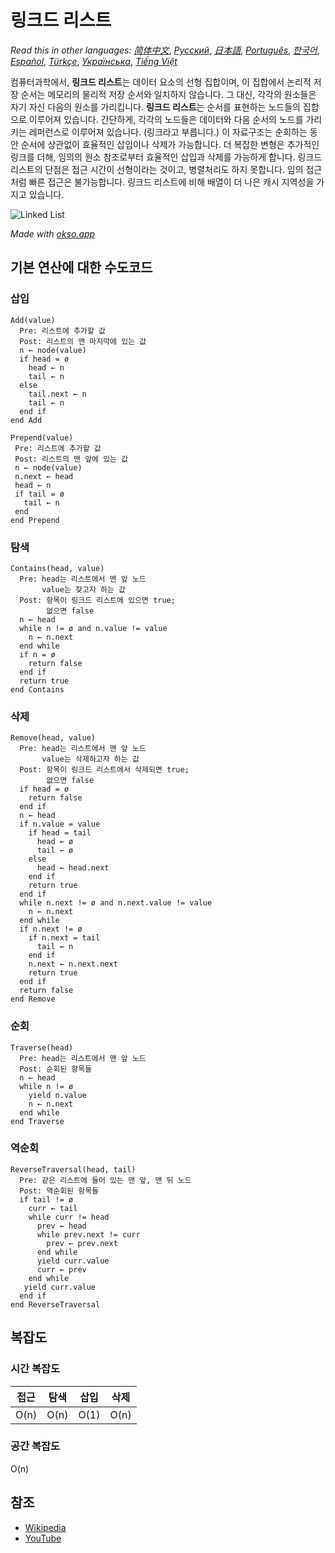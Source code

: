# 링크드 리스트

_Read this in other languages:_
[_简体中文_](README.zh-CN.md),
[_Русский_](README.ru-RU.md),
[_日本語_](README.ja-JP.md),
[_Português_](README.pt-BR.md),
[_한국어_](README.ko-KR.md),
[_Español_](README.es-ES.md),
[_Türkçe_](README.tr-TR.md),
[_Українська_](README.uk-UA.md),
[_Tiếng Việt_](README.vi-VN.md)

컴퓨터과학에서, **링크드 리스트**는 데이터 요소의 선형 집합이며, 이 집합에서 논리적 저장 순서는 메모리의 물리적 저장 순서와 일치하지 않습니다. 그 대신, 각각의 원소들은 자기 자신 다음의 원소를 가리킵니다. **링크드 리스트**는 순서를 표현하는 노드들의 집합으로 이루어져 있습니다. 간단하게, 각각의 노드들은 데이터와 다음 순서의 노드를 가리키는 레퍼런스로 이루어져 있습니다. (링크라고 부릅니다.) 이 자료구조는 순회하는 동안 순서에 상관없이 효율적인 삽입이나 삭제가 가능합니다. 더 복잡한 변형은 추가적인 링크를 더해, 임의의 원소 참조로부터 효율적인 삽입과 삭제를 가능하게 합니다. 링크드 리스트의 단점은 접근 시간이 선형이라는 것이고, 병렬처리도 하지 못합니다. 임의 접근처럼 빠른 접근은 불가능합니다. 링크드 리스트에 비해 배열이 더 나은 캐시 지역성을 가지고 있습니다.

![Linked List](./images/linked-list.jpeg)

*Made with [okso.app](https://okso.app)*

## 기본 연산에 대한 수도코드

### 삽입

```text
Add(value)
  Pre: 리스트에 추가할 값
  Post: 리스트의 맨 마지막에 있는 값
  n ← node(value)
  if head = ø
    head ← n
    tail ← n
  else
    tail.next ← n
    tail ← n
  end if
end Add
```

```text
Prepend(value)
 Pre: 리스트에 추가할 값
 Post: 리스트의 맨 앞에 있는 값
 n ← node(value)
 n.next ← head
 head ← n
 if tail = ø
   tail ← n
 end
end Prepend
```

### 탐색

```text
Contains(head, value)
  Pre: head는 리스트에서 맨 앞 노드
       value는 찾고자 하는 값
  Post: 항목이 링크드 리스트에 있으면 true;
        없으면 false
  n ← head
  while n != ø and n.value != value
    n ← n.next
  end while
  if n = ø
    return false
  end if
  return true
end Contains
```

### 삭제

```text
Remove(head, value)
  Pre: head는 리스트에서 맨 앞 노드
       value는 삭제하고자 하는 값
  Post: 항목이 링크드 리스트에서 삭제되면 true;
        없으면 false
  if head = ø
    return false
  end if
  n ← head
  if n.value = value
    if head = tail
      head ← ø
      tail ← ø
    else
      head ← head.next
    end if
    return true
  end if
  while n.next != ø and n.next.value != value
    n ← n.next
  end while
  if n.next != ø
    if n.next = tail
      tail ← n
    end if
    n.next ← n.next.next
    return true
  end if
  return false
end Remove
```

### 순회

```text
Traverse(head)
  Pre: head는 리스트에서 맨 앞 노드
  Post: 순회된 항목들
  n ← head
  while n != ø
    yield n.value
    n ← n.next
  end while
end Traverse
```

### 역순회

```text
ReverseTraversal(head, tail)
  Pre: 같은 리스트에 들어 있는 맨 앞, 맨 뒤 노드
  Post: 역순회된 항목들
  if tail != ø
    curr ← tail
    while curr != head
      prev ← head
      while prev.next != curr
        prev ← prev.next
      end while
      yield curr.value
      curr ← prev
    end while
   yield curr.value
  end if
end ReverseTraversal
```

## 복잡도

### 시간 복잡도

|  접근   |  탐색   |  삽입   |  삭제   |
| :---: | :---: | :---: | :---: |
| O(n)  | O(n)  | O(1)  | O(n)  |

### 공간 복잡도

O(n)

## 참조

- [Wikipedia](https://en.wikipedia.org/wiki/Linked_list)
- [YouTube](https://www.youtube.com/watch?v=njTh_OwMljA&index=2&t=1s&list=PLLXdhg_r2hKA7DPDsunoDZ-Z769jWn4R8)
